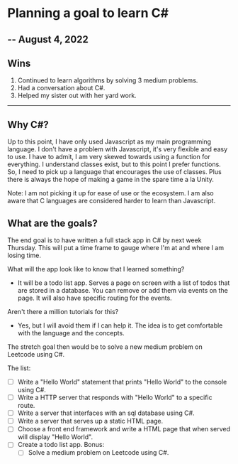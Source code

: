 # Planning a goal to learn C#
-- August 4, 2022
---
## Wins
1. Continued to learn algorithms by solving 3 medium problems.
2. Had a conversation about C#.
3. Helped my sister out with her yard work.
---

## Why C#?
Up to this point, I have only used Javascript as my main programming language. I don't have a problem with Javascript, it's very flexible and easy to use. I have to admit, I am very skewed towards using a function for everything. I understand classes exist, but to this point I prefer functions. So, I need to pick up a language that encourages the use of classes. Plus there is always the hope of making a game in the spare time a la Unity.

Note: I am not picking it up for ease of use or the ecosystem. I am also aware that C languages are considered harder to learn than Javascript.

## What are the goals?

The end goal is to have written a full stack app in C# by next week Thursday. This will put a time frame to gauge where I'm at and where I am losing time.

What will the app look like to know that I learned something?
  - It will be a todo list app. Serves a page on screen with a list of todos that are stored in a database. You can remove or add them via events on the page. It will also have specific routing for the events.

Aren't there a million tutorials for this?
  - Yes, but I will avoid them if I can help it. The idea is to get comfortable with the language and the concepts.

The stretch goal then would be to solve a new medium problem on Leetcode using C#.

The list:
 - [ ] Write a "Hello World" statement that prints "Hello World" to the console using C#.
 - [ ] Write a HTTP server that responds with "Hello World" to a specific route.
 - [ ] Write a server that interfaces with an sql database using C#.
 - [ ] Write a server that serves up a static HTML page.
 - [ ] Choose a front end framework and write a HTML page that when served will display "Hello World".
 - [ ] Create a todo list app.
 Bonus:
    - [ ] Solve a medium problem on Leetcode using C#.
